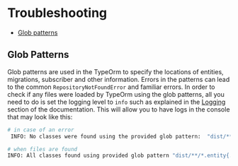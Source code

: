 # Troubleshooting

* [Glob patterns](#glob-patterns)

## Glob Patterns

Glob patterns are used in the TypeOrm to specify the locations of entities, migrations, subscriber and other information. Errors in the patterns can lead to the common `RepositoryNotFoundError` and familiar errors. In order to check if any files were loaded by TypeOrm using the glob patterns, all you need to do is set the logging level to `info` such as explained in the [Logging](./logging.md) section of the documentation. This will allow you to have logs in the console that may look like this:

```bash
# in case of an error
 INFO: No classes were found using the provided glob pattern:  "dist/**/*.entity{.ts}"
```
```bash
# when files are found
INFO: All classes found using provided glob pattern "dist/**/*.entity{.js,.ts}" : "dist/app/user/user.entity.js | dist/app/common/common.entity.js"
```